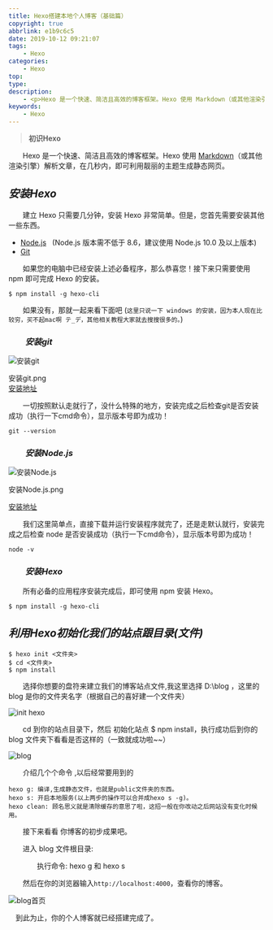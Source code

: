 ```yaml
---
title: Hexo搭建本地个人博客（基础篇）
copyright: true
abbrlink: e1b9c6c5
date: 2019-10-12 09:21:07
tags:
    - Hexo
categories:
    - Hexo
top:
type:
description:
    - <p>Hexo 是一个快速、简洁且高效的博客框架。Hexo 使用 Markdown（或其他渲染引擎）解析文章，在几秒内，即可利用靓丽的主题生成静态网页。</p>
keywords:
    - Hexo
---
```

> **初识Hexo**

&emsp;&emsp;Hexo 是一个快速、简洁且高效的博客框架。Hexo 使用 [Markdown](http://daringfireball.net/projects/markdown/)（或其他渲染引擎）解析文章，在几秒内，即可利用靓丽的主题生成静态网页。

## *安装Hexo*

&emsp;&emsp;建立 Hexo 只需要几分钟，安装 Hexo 非常简单。但是，您首先需要安装其他一些东西。
- [Node.js](http://nodejs.org/) &nbsp;&nbsp;(Node.js 版本需不低于 8.6，建议使用 Node.js 10.0 及以上版本)
- [Git](http://git-scm.com/)

&emsp;&emsp;如果您的电脑中已经安装上述必备程序，那么恭喜您！接下来只需要使用 npm 即可完成 Hexo 的安装。
```CMD
$ npm install -g hexo-cli
```
&emsp;&emsp;如果没有，那就一起来看下面吧 (`这里只说一下 windows 的安装，因为本人现在比较穷，买不起mac啊 テ_デ，其他相关教程大家就去搜搜很多的。`)

### &emsp;&emsp;*安装git*

![安装git](https://s2.ax1x.com/2019/10/21/KlpZvD.md.png)
<div class="image-caption">安装git.png</div>
<a href="https://git-scm.com/downloads" class="LinkCard">安装地址</a>

&emsp;&emsp;一切按照默认走就行了，没什么特殊的地方，安装完成之后检查git是否安装成功（执行一下cmd命令），显示版本号即为成功！
```CMD
git --version
```
### &emsp;&emsp;*安装Node.js*

![安装Node.js](https://s2.ax1x.com/2019/10/21/KlpmKe.md.png)
<div class="image-caption">安装Node.js.png</div>

<a href="https://nodejs.org/en/" class="LinkCard">安装地址</a>

&emsp;&emsp;我们这里简单点，直接下载并运行安装程序就完了，还是走默认就行，安装完成之后检查 node 是否安装成功（执行一下cmd命令），显示版本号即为成功！
```CMD
node -v
```
### &emsp;&emsp;*安装Hexo*

&emsp;&emsp;所有必备的应用程序安装完成后，即可使用 npm 安装 Hexo。
```CMD
$ npm install -g hexo-cli
```
## *利用Hexo初始化我们的站点跟目录(文件)*

```CMD
$ hexo init <文件夹>
$ cd <文件夹>
$ npm install
```
&emsp;&emsp;选择你想要的盘符来建立我们的博客站点文件,我这里选择 D:\blog ，这里的 blog 是你的文件夹名字（根据自己的喜好建一个文件夹）

![init hexo](https://s2.ax1x.com/2019/10/21/KlPjo9.png)

&emsp;&emsp;cd 到你的站点目录下，然后 初始化站点 $ npm install，执行成功后到你的 blog 文件夹下看看是否这样的（一致就成功啦~~）

![blog](https://s2.ax1x.com/2019/10/21/Klkwa4.png)

&emsp;&emsp;介绍几个个命令 ,以后经常要用到的
```CMD
hexo g: 编译,生成静态文件，也就是public文件夹的东西。
hexo s: 开启本地服务(以上两步的操作可以合并成hexo s -g)。
hexo clean: 顾名思义就是清除缓存的意思了啦，这招一般在你改动之后网站没有变化时候用。
```
&emsp;&emsp;接下来看看 你博客的初步成果吧。

&emsp;&emsp;进入 blog 文件根目录:

&emsp;&emsp;&emsp;&emsp;执行命令: hexo g 和 hexo s

&emsp;&emsp;然后在你的浏览器输入`http://localhost:4000`，查看你的博客。

![blog首页](https://s2.ax1x.com/2019/10/21/KlAJFH.png)

&emsp;到此为止，你的个人博客就已经搭建完成了。
